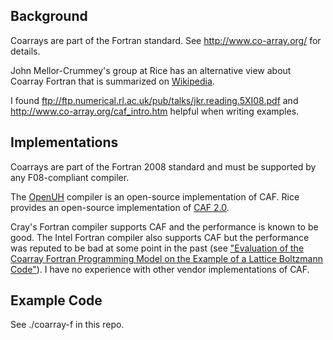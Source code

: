 ## Background

Coarrays are part of the Fortran standard.  See http://www.co-array.org/ for details.

John Mellor-Crummey's group at Rice has an alternative view about Coarray Fortran that is summarized on [Wikipedia](http://en.wikipedia.org/wiki/Coarray_Fortran).

I found ftp://ftp.numerical.rl.ac.uk/pub/talks/jkr.reading.5XI08.pdf and http://www.co-array.org/caf_intro.htm helpful when writing examples.

## Implementations

Coarrays are part of the Fortran 2008 standard and must be supported by any F08-compliant compiler.

The [OpenUH](http://www2.cs.uh.edu/~openuh/) compiler is an open-source implementation of CAF.  Rice provides an open-source implementation of [CAF 2.0](http://caf.rice.edu/download.html).

Cray's Fortran compiler supports CAF and the performance is known to be good.  The Intel Fortran compiler also supports CAF but the performance was reputed to be bad at some point in the past (see ["Evaluation of the Coarray Fortran Programming Model on the Example of a Lattice Boltzmann Code"](https://sites.google.com/a/lbl.gov/pgas12/home/contributed-papers)).  I have no experience with other vendor implementations of CAF.

## Example Code 

See ./coarray-f in this repo.
